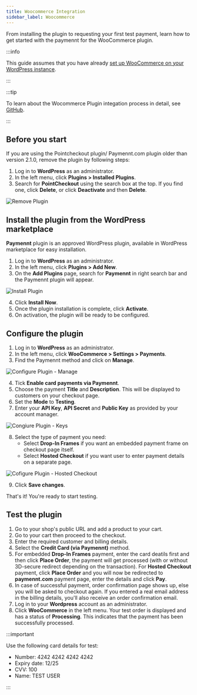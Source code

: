 ```yaml
---
title: Woocommerce Integration
sidebar_label: Woocommerce
---
```


From installing the plugin to requesting your first test payment, learn how to get started with the paymennt for the WooCommerce plugin.

:::info

This guide assumes that you have already [set up WooCommerce on your WordPress instance](https://woocommerce.com/document/installing-uninstalling-woocommerce/).

:::

:::tip

To learn about the Wocommerce Plugin integation process in detail, see [GitHub](https://github.com/pointcheckout/woocommerce).

:::

## Before you start​

If you are using the Pointcheckout plugin/ Paymennt.com plugin older than version 2.1.0, remove the plugin by following steps:

1. Log in to **WordPress** as an administrator.
2. In the left menu, click **Plugins > Installed Plugins**.
3. Search for **PointCheckout** using the search box at the top. If you find one, click **Delete**, or click **Deactivate** and then **Delete**.

![Remove Plugin](/img/guides/ecommerce-integration/e-commerce-wocommerce-remove-older-plugin-if-present.png)

## Install the plugin​ from the WordPress marketplace

**Paymennt** plugin is an approved WordPress plugin, available in WordPress marketplace for easy installation.

1. Log in to **WordPress** as an administrator.
2. In the left menu, click **Plugins > Add New**.
3. On the **Add Plugins** page, search for **Paymennt** in right search bar and the Paymennt plugin will appear.

![Install Plugin](/img/guides/ecommerce-integration/e-commerce-wocommerce-install-the-plugin.png)

4. Click **Install Now**.
5. Once the plugin installation is complete, click **Activate**.
6. On activation, the plugin will be ready to be configured.

## Configure the plugin​

1. Log in to **WordPress** as an administrator.
2. In the left menu, click **WooCommerce > Settings > Payments**.
3. Find the Paymennt method and click on **Manage**.

![Configure Plugin - Manage](/img/guides/ecommerce-integration/e-commerce-wocommerce-configure-the-plugin-manage.png)

4. Tick **Enable card payments via Paymennt**.
5. Choose the payment **Title** and **Description**. This will be displayed to customers on your checkout page.
6. Set the **Mode** to **Testing**.
7. Enter your **API Key**, **API Secret** and **Public Key** as provided by your account manager.

![Congiure Plugin - Keys](/img/guides/ecommerce-integration/e-commerce-wocommerce-configure-the-plugin-api-key.png)

8. Select the type of payment you need:
    * Select **Drop-In Frames** if you want an embedded payment frame on checkout page itself.
    * Select **Hosted Checkout** if you want user to enter payment details on a separate page.

![Cofigure Plugin - Hosted Checkout](/img/guides/ecommerce-integration/e-commerce-wocommerce-configure-the-plugin-self-hosted-checkout.png)

9. Click **Save changes**.

That's it! You're ready to start testing.

## Test the plugin​

1. Go to your shop's public URL and add a product to your cart.
2. Go to your cart then proceed to the checkout.
3. Enter the required customer and billing details.
4. Select the **Credit Card (via Paymennt)** method.
5. For embedded **Drop-In Frames** payment, enter the card deatils first and then click **Place Order**, the payment will get processed (with or without 3D-secure redirect depending on the transaction). For **Hosted Checkout** payment, click **Place Order** and you will now be redirected to **paymennt.com** payment page, enter the details and click **Pay**.
6. In case of successful payment, order confirmation page shows up, else you will be asked to checkout again. If you entered a real email address in the billing details, you'll also receive an order confirmation email.
7. Log in to your **Wordpress** account as an administrator.
8. Click **WooCommerce** in the left menu. Your test order is displayed and has a status of **Processing**. This indicates that the payment has been successfully processed.

:::important

Use the following card details for test:

* Number: 4242 4242 4242 4242
* Expiry date: 12/25
* CVV: 100
* Name: TEST USER

:::
